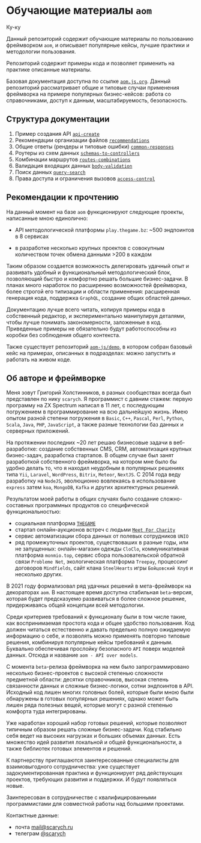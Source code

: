 # Обучающие материалы `aom`

Ку-ку

Данный репозиторий содержит обучающие материалы по пользованию фреймворком `aom`, и описывает
популярные кейсы, лучшие практики и методологии пользования.

Репозиторий содержит примеры кода и позволяет применить на практике описанные материалы.

Базовая документация доступна по ссылке [`aom.js.org`](https://aom.js.org). Данный репозиторий рассматривает
общие и типовые случаи применения фреймворка на примере популярных бизнес-кейсов: работа со справочниками,
доступ к данным, масштабируемость, безопасность.

## Структура документации

1. Пример создания API [`api-create`](./1-api-create/readme.md)
2. Рекомендации организации файлов [`recommendations`](./2-recommendations/readme.md)
3. Общие ответы (рендеры и типовые ошибки) [`common-responses`](./3-common-responses/readme.md)
4. Роутеры из схем данных [`schemas-to-controllers`](./4-schemas-to-controllers/readme.md)
5. Комбинации маршрутов [`routes-combinations`](./5-routes-combinations/readme.md)
6. Валидация входящих данных [`body-validation`](./6-body-validation/readme.md)
7. Поиск данных [`query-search`](./7-query-search/)
8. Права доступа и ограничения вызовов [`access-control`](./8-access-control/readme.md)

## Рекомендации к прочтению

На данный момент на базе `aom` функционируют следующие проекты, написанные мною единолично:

- API методологической платформы `play.thegame.bz`: ~500 эндпоинтов в 8 сервисах
<!-- - сервис продаж мягких игрушек с онлайн-контентом `astrogotchi.com`: ~200 эндпоинтов в 6 сервисах -->
- в разработке несколько крупных проектов с совокупным количеством точек обмена данными >200 в каждом

Таким образом создается возможность делегировать удачный опыт и развивать удобный и функциональный
методологический блок, позволяющий быстро и комфортно решать большие бизнес-задачи. В планах много
наработок по расширению возможностей фреймворка, более строгой его типизации и области применения:
расширенная генерация кода, поддержка `GraphQL`, создание общих областей данных.

Документацию лучше всего читать, копируя примеры кода в собственный редактор, и экспериментально манипулируя
деталями, чтобы лучше понимать закономерности, заложенные в код. Приведенные примеры не обязательно будут
работоспособны из коробки без соблюдения общего контекста.

Также существует репозиторий [`aom-js/demo`](https://github.com/aom-js/demo), в котором собран
базовый кейс на примерах, описанных в подразделах: можно запустить и работать на живом коде.

## Об авторе и фреймворке

Меня зовут Григорий Холстинников, в разных сообществах всегда был представлен по нику `scarych`.
Я программист с давним стажем: первую программу на ZX Spectrum написал в 11 лет, с последующим погружением
в программирование на всю дальнейшую жизнь. Имею опытом разной степени погружения в `Basic`, `C++`, `Pascal`,
`Perl`, `Python`, `Scala`, `Java`, `PHP`, `JavaScript`, а также разные технологии баз данных и серверных приложений.

На протяжении последних ~20 лет решаю бизнесовые задачи в веб-разработке: создание собственных CMS, CRM,
автоматизация крупных бизнес-задач, разработка стартапов. В общем случае был занят разработкой собственного
фреймворка, на котором мне было бы удобно делать то, что я находил неудобным в популярных решениях типа `Yii`,
`Laravel`, `WordPress`, `Bitrix`, `Meteor`, `NextJS`. С 2014 года веду разработку на `NodeJS`, эволюционно
вовлекаясь в использование `express` затем `koa`, `MongoDB`, `Kafka` и других архитектурных решений.

Результатом моей работы в общих случаях было создание сложно-составных программных продуктов со
специфической функциональностью:

- cоциальная платформа [`THEGAME`](https://play.thegame.bz)
- стартап онлайн-аукционов встреч с людьми [`Meet For Charity`](https://meetforcharity.today)
- сервис автоматизации сбора данных от полевых сотрудников `UNIO`
- ряд промежуточных проектов, существоваших в разные годы, или не запущенных: онлайн-магазин одежды `CloClo`,
  коммуникативная платформа `monmio.top`, сервис сбора пользовательской обратной связи `Probleme Net`,
  экологическая платформа `Treepay`, процессинг договоров `Mindfields`, сайт клана `SteelHearts` игры
  `Бойцовский Клуб` и несколько других.

В 2021 году формализовал ряд удачных решений в мета-фреймворк на декораторах `aom`. В настоящее время
доступна стабильная `beta`-версия, которая будет предсказуемо развиваться в более сложное решение,
придерживаясь общей концепции всей методологии.

Среди критериев требований к функционалу были в том числе такие, как воспринимаемая простота кода и общее удобство
пользования. Код должен читаться естественно и давать предельно полную ожидаемую информацию о себе, и позволять
можно применять повторно типовые решения, комбинируя популярные кейсы требований к данным. Буквально обеспечивая
прослойку безопасного `API` поверх моделей данных. Отсюда и название `aom - API over models`.

С момента `beta`-релиза фреймворка на нем было запрограммировано несколько бизнес-проектов с высокой степенью
сложности предметной области: десятки справочников, высокая степень связанности данных и сложные бизнес-логики,
сотни эндпоинтов в API. Исходный код лишен многих головных болей, которые были мною были обнаружены в готовых
популярных решениях, однако может быть лишен ряда полезных вещей, которые могут с разной степенью комфорта туда
интегрированы.

Уже наработан хороший набор готовых решений, которые позволяют типичным образом решать сложные бизнес-задачи.
Код стабильно себя ведет на высоких нагрузках и больших объемах данных. Есть множество идей развития локальной
и общей функциональности, а также библиотек готовых элементов и решений.

К партнерству приглашаются заинтересованные специалисты для взаимовыгодного сотрудничества: уже существует
задокументированная практика и функционирует ряд действующих проектов, требующих развития и поддержки. И будут
появляться новые.

Заинтересован в сотрудничестве с квалифицированными программистами для совместной работы над большими проектами.

Контактные данные:

- почта [mail@scarych.ru](mailto:mail@scarych.ru)
- телеграм [@scarych](https://t.me/scarych)
